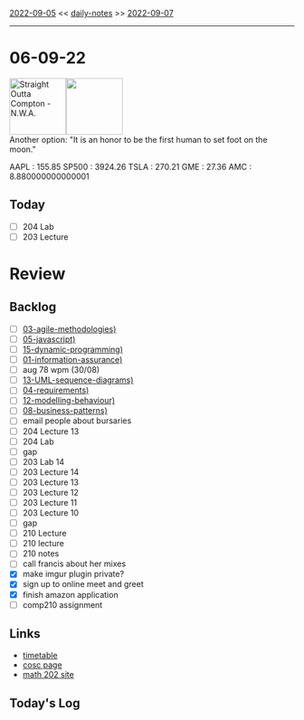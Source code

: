 [2022-09-05](daily_notes/2022-09-05) << [daily-notes](notes/daily-notes.md) >> [2022-09-07](daily_notes/2022-09-07)

---
# 06-09-22
<a href='spotify:album:12UO1VN1TffieQyDyzjivp'><img src='https://i.scdn.co/image/66472225a8e3044a8b979afc417db5887930e626' alt='Straight Outta Compton - N.W.A.' height=100></a><img src='https://imgs.xkcd.com/comics/artemis_quote.png' height=100>
<br>Another option: "It is an honor to be the first human to set foot on the moon."

AAPL : 155.85 
SP500 : 3924.26 
TSLA : 270.21
GME : 27.36
AMC : 8.880000000000001

## Today

- [ ] 204 Lab
- [ ] 203 Lecture

# Review


## Backlog
- [ ] [03-agile-methodologies)](notes/03-agile-methodologies.md)
- [ ] [05-javascript)](notes/05-javascript.md)
- [ ] [15-dynamic-programming)](notes/15-dynamic-programming.md)
- [ ] [01-information-assurance)](notes/01-information-assurance.md)
- [ ] aug 78 wpm (30/08)
- [ ] [13-UML-sequence-diagrams)](notes/13-UML-sequence-diagrams.md)
- [ ] [04-requirements)](notes/04-requirements.md)
- [ ] [12-modelling-behaviour)](notes/12-modelling-behaviour.md)
- [ ] [08-business-patterns)](notes/08-business-patterns.md)
- [ ] email people about bursaries
- [ ] 204 Lecture 13
- [ ] 204 Lab
- [ ] gap
- [ ] 203 Lab 14
- [ ] 203 Lecture 14
- [ ] 203 Lecture 13
- [ ] 203 Lecture 12
- [ ] 203 Lecture 11
- [ ] 203 Lecture 10
- [ ] gap
- [ ] 210 Lecture 
- [ ] 210 lecture
- [ ] 210 notes
- [ ] call francis about her mixes
- [x] make imgur plugin private?
- [x] sign up to online meet and greet
- [x] finish amazon application
- [ ] comp210 assignment

## Links
- [timetable](https://i.imgur.com/9ghbvAG.png)
- [cosc page](https://cosc203.cspages.otago.ac.nz)
- [math 202 site](https://www.maths.otago.ac.nz/?resOLAF)

## Today's Log